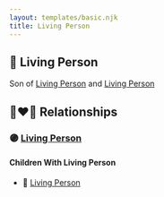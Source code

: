 ```yaml
---
layout: templates/basic.njk
title: Living Person
---
```

## 🔵 Living Person

Son of [Living Person](/people/2/27255579) and [Living Person](/people/9/97672136)

## 👩‍❤️‍👨 Relationships

### 🟣 [Living Person](/people/5/59264416)

#### Children With Living Person
* 🔵 [Living Person](/people/7/79817496)